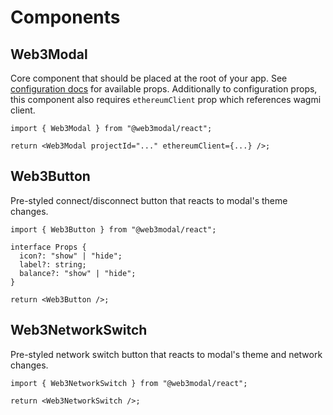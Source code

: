 # Components

## Web3Modal

Core component that should be placed at the root of your app. See [configuration docs](../configuration.md) for available props. Additionally to configuration props, this component also requires `ethereumClient` prop which references wagmi client.

```tsx
import { Web3Modal } from "@web3modal/react";

return <Web3Modal projectId="..." ethereumClient={...} />;
```

## Web3Button

Pre-styled connect/disconnect button that reacts to modal's theme changes.

```tsx
import { Web3Button } from "@web3modal/react";

interface Props {
  icon?: "show" | "hide";
  label?: string;
  balance?: "show" | "hide";
}

return <Web3Button />;
```

## Web3NetworkSwitch

Pre-styled network switch button that reacts to modal's theme and network changes.

```tsx
import { Web3NetworkSwitch } from "@web3modal/react";

return <Web3NetworkSwitch />;
```
